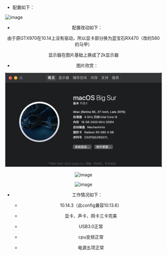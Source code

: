 * 配置如下：

![image](https://github.com/Sharlion/z170_6700k_hackintosh/blob/10.13/pic/4.png)<div align=center>

* 配置改动如下：

由于原GTX970在10.14上没有驱动，所以显卡部分换为蓝宝石RX470（改的580的马甲）

显示器在图片基础上换成了2k显示器

* 图片欣赏：

![image](https://github.com/Sharlion/z170_6700k_hackintosh/blob/10.13/pic/1.png)<div align=center>

![image](https://github.com/Sharlion/z170_6700k_hackintosh/blob/10.13/pic/3.png)<div align=center>

![image](https://github.com/Sharlion/z170_6700k_hackintosh/blob/10.13/pic/2.png)<div align=center>

* 工作情况如下：

  * 10.14.3（此config兼容10.13.6）

  * 显卡、声卡、网卡三卡完美

  * USB3.0正常

  * cpu变频正常

  * 电源五项正常
